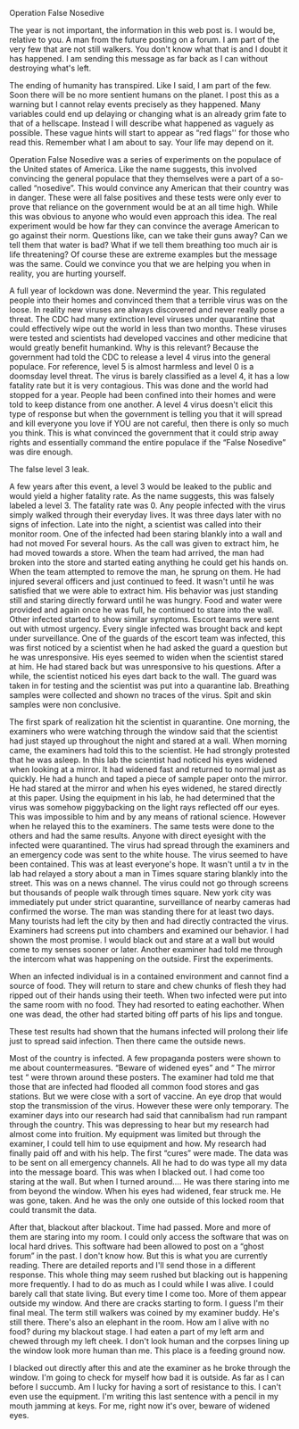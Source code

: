 Operation False Nosedive

The year is not important, the information in this web post is. I would be, relative to you. A man from the future posting on a forum. I am part of the very few that are not still walkers. You don't know what that is and I doubt it has happened. I am sending this message as far back as I can without destroying what's left.

The ending of humanity has transpired. Like I said, I am part of the few. Soon there will be no more sentient humans on the planet. I post this as a warning but I cannot relay events precisely as they happened. Many variables could end up delaying or changing what is an already grim fate to that of a hellscape. Instead I will describe what happened as vaguely as possible. These vague hints will start to appear as “red flags'' for those who read this. Remember what I am about to say. Your life may depend on it.

Operation False Nosedive was a series of experiments on the populace of the United states of America. Like the name suggests, this involved convincing the general populace that they themselves were a part of a so-called “nosedive”. This would convince any American that their country was in danger. These were all false positives and these tests were only ever to prove that reliance on the government would be at an all time high. While this was obvious to anyone who would even approach this idea. The real experiment would be how far they can convince the average American to go against their norm. Questions like, can we take their guns away? Can we tell them that water is bad? What if we tell them breathing too much air is life threatening? Of course these are extreme examples but the message was the same. Could we convince you that we are helping you when in reality, you are hurting yourself.

A full year of lockdown was done. Nevermind the year. This regulated people into their homes and convinced them that a terrible virus was on the loose. In reality new viruses are always discovered and never really pose a threat. The CDC had many extinction level viruses under quarantine that could effectively wipe out the world in less than two months. These viruses were tested and scientists had developed vaccines and other medicine that would greatly benefit humankind. Why is this relevant? Because the government had told the CDC  to release a level 4 virus into the general populace. For reference, level 5 is almost harmless and level 0 is a doomsday level threat. The virus is barely classified as a level 4, it has a low fatality rate but it is very contagious. This was done and the world had stopped for a year. People had been confined into their homes and were told to keep distance from one another. A level 4 virus doesn't elicit this type of response but when the government is telling you that it will spread and kill everyone you love if YOU are not careful, then there is only so much you think. This is what convinced the government that it could strip away rights and essentially command the entire populace if the “False Nosedive” was dire enough.

The false level 3 leak.

A few years after this event, a level 3 would be leaked to the public and would yield a higher fatality rate. As the name suggests, this was falsely labeled a level 3. The fatality rate was 0. Any people infected with the virus simply walked through their everyday lives. It was three days later with no signs of infection. Late into the night, a scientist was called into their monitor room. One of the infected had been staring blankly into a wall and had not moved For several hours. As the call was given to extract him, he had moved towards a store. When the team had arrived, the man had broken into the store and started eating anything he could get his hands on. When the team attempted to remove the man, he sprung on them. He had injured several officers and just continued to feed. It wasn't until he was satisfied that we were able to extract him. His behavior was just standing still and staring directly forward until he was hungry. Food and water were provided and again once he was full, he continued to stare into the wall. Other infected started to show similar symptoms. Escort teams were sent out with utmost urgency. Every single infected was brought back and kept under surveillance. One of the guards of the escort team was infected, this was first noticed by a scientist when he had asked the guard a question but he was unresponsive. His eyes seemed to widen when the scientist stared at him. He had stared back but was unresponsive to his questions. After a while, the scientist noticed his eyes dart back to the wall. The guard was taken in for testing and the scientist was put into a quarantine lab. Breathing samples were collected and shown no traces of the virus. Spit and skin samples were non conclusive.

The first spark of realization hit the scientist in quarantine. One morning, the examiners who were watching through the window said that the scientist had just stayed up throughout the night and stared at a wall. When morning came, the examiners had told this to the scientist. He had strongly protested that he was asleep. In this lab the scientist had noticed his eyes widened when looking at a mirror. It had widened fast and returned to normal just as quickly. He had a hunch and taped a piece of sample paper onto the mirror. He had stared at the mirror and when his eyes widened, he stared directly at this paper. Using the equipment in his lab, he had determined that the virus was somehow piggybacking on the light rays reflected off our eyes. This was impossible to him and by any means of rational science. However when he relayed this to the examiners. The same tests were done to the others and had the same results. Anyone with direct eyesight with the infected were quarantined. The virus had spread through the examiners and an emergency code was sent to the white house. The virus seemed to have been contained. This was at least everyone's hope. It wasn't until a tv in the lab had relayed a story about a man in Times square staring blankly into the street. This was on a news channel. The virus could not go through screens but thousands of people walk through times square. New york city was immediately put under strict quarantine, surveillance of nearby cameras had confirmed the worse. The man was standing there for at least two days. Many tourists had left the city by then and had directly contracted the virus. Examiners had screens put into chambers and examined our behavior. I had shown the most promise. I would black out and stare at a wall but would come to my senses sooner or later. Another examiner had told me through the intercom what was happening on the outside. First the experiments.

When an infected individual is in a contained environment and cannot find a source of food. They will return to stare and chew chunks of flesh they had ripped out of their hands using their teeth. When two infected were put into the same room with no food. They had resorted to eating eachother. When one was dead, the other had started biting off parts of his lips and tongue.

These test results had shown that the humans infected will prolong their life just to spread said infection. Then there came the outside news.

Most of the country is infected. A few propaganda posters were shown to me about countermeasures. “Beware of widened eyes” and “ The mirror test “ were thrown around these posters. The examiner had told me that those that are infected had flooded all common food stores and gas stations. But we were close with a sort of vaccine. An eye drop that would stop the transmission of the virus. However these were only temporary. The examiner days into our research had said that cannibalism had run rampant through the country. This was depressing to hear but my research had almost come into fruition. My equipment was limited but through the examiner, I could tell him to use equipment and how. My research had finally paid off and with his help. The first “cures” were made. The data was to be sent on all emergency channels. All he had to do was type all my data into the message board. This was when I blacked out. I had come too staring at the wall. But when I turned around…. He was there staring into me from beyond the window. When his eyes had widened, fear struck me. He was gone, taken. And he was the only one outside of this locked room that could transmit the data.

After that, blackout after blackout. Time had passed. More and more of them are staring into my room. I could only access the software that was on local hard drives. This software had been allowed to post on a “ghost forum” in the past. I don't know how. But this is what you are currently reading.  There are detailed reports and I'll send those in a different response. This whole thing may seem rushed but blacking out is happening more frequently. I had to do as much as I could while I was alive. I could barely call that state living. But every time I come too. More of them appear outside my window. And there are cracks starting to form. I guess I'm their final meal. The term still walkers was coined by my examiner buddy. He's still there. There's also an elephant in the room. How am I alive with no food? during my blackout stage. I had eaten a part of my left arm and chewed through my left cheek. I don't look human and the corpses lining up the window look more human than me. This place is a feeding ground now.

I blacked out directly after this and ate the examiner as he broke through the window. I'm going to check for myself how bad it is outside. As far as I can before I succumb. Am I lucky for having a sort of resistance to this. I can't even use the equipment. I'm writing this last sentence with a pencil in my mouth jamming at keys. For me, right now it's over,  beware of widened eyes.